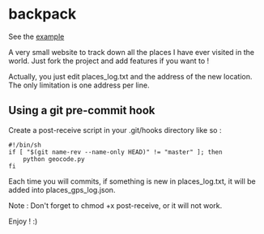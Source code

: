 backpack
=======

See the [example](http://maximeh.github.com/backpack)

A very small website to track down all the places I have ever visited in the world.
Just fork the project and add features if you want to !

Actually, you just edit places_log.txt and the address of the new location.
The only limitation is one address per line.

Using a git pre-commit hook
---------------------------
Create a post-receive script in your .git/hooks directory like so :

    #!/bin/sh
    if [ "$(git name-rev --name-only HEAD)" != "master" ]; then
        python geocode.py
    fi

Each time you will commits, if something is new in places_log.txt, it will
be added into places_gps_log.json.

Note : Don't forget to chmod +x post-receive, or it will not work.

Enjoy ! :)

